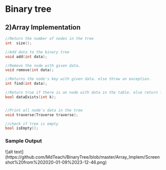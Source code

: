 <h1>Binary tree</h1>
<h2>2)Array Implementation</h2>

```c++
//Return the number of nodes in the tree
int  size();

//Add data to the binary tree
void add(int data);

//Remove the node with given data.
void remove(int data);

//Returns the node's key with given data. else throw an exception.
int find(int data);

//Return true if there is an node with data in the table. else return false
bool dataExists(int k);


//Print all node's data in the tree
void traverse(Traverse traverse);

//check if tree is empty
bool isEmpty();
```
<h3>Sample Output</h3>
![alt text](https://github.com/MdTeach/BinaryTree/blob/master/Array_Implem/Screenshot%20from%202020-01-09%2023-12-46.png)
